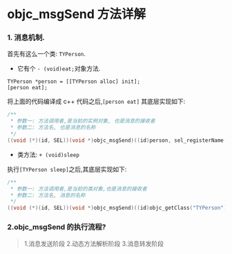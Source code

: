 # objc_msgSend 方法详解

### 1. 消息机制.
首先有这么一个类: `TYPerson`.

- 它有个 `- (void)eat;`对象方法.

```objc
TYPerson *person = [[TYPerson alloc] init];
[person eat];
```

将上面的代码编译成 c++ 代码之后,`[person eat]` 其底层实现如下: 

```c++
/**
 * 参数一: 方法调用者,是当前的实例对象, 也是消息的接收者
 * 参数二: 方法名, 也是消息的名称
 */
((void (*)(id, SEL))(void *)objc_msgSend)((id)person, sel_registerName("eat"));
```

- 类方法: `+ (void)sleep`

执行`[TYPerson sleep]`之后,其底层实现如下: 

```c++
/**
 * 参数一: 方法调用者,是当前的类对象,也是消息的接收者
 * 参数二: 方法名, 消息的名称
 */
((void (*)(id, SEL))(void *)objc_msgSend)((id)objc_getClass("TYPerson"), sel_registerName("sleep"));
```

### 2.objc_msgSend 的执行流程?

> 1.消息发送阶段
> 2.动态方法解析阶段
> 3.消息转发阶段


